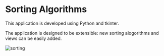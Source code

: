 # Sorting Algorithms

This application is developed using Python and tkinter.

The application is designed to be extensible: new sorting alogorithms and views can be easily added.

![sorting](https://github.com/user-attachments/assets/35748222-257c-4cf1-9f56-bd4e7e2ff4bf)


 










        














